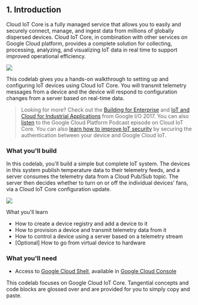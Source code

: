 ## 1. Introduction

Cloud IoT Core is a fully managed service that allows you to easily and securely connect, manage, and ingest data from millions of globally dispersed devices. Cloud IoT Core, in combination with other services on Google Cloud platform, provides a complete solution for collecting, processing, analyzing, and visualizing IoT data in real time to support improved operational efficiency.

![](https://codelabs.developers.google.com/codelabs/cloud-iot-core-overview/img/99e2ef696308e843.png)

This codelab gives you a hands-on walkthrough to setting up and configuring IoT devices using Cloud IoT Core. You will transmit telemetry messages from a device and the device will respond to configuration changes from a server based on real-time data.

> Looking for more? Check out the [Building for Enterprise](https://www.youtube.com/watch?v=ETWhOWvqH5E) and [IoT and Cloud for Industrial Applications](https://www.youtube.com/watch?v=ZFu5gpGEYj0) from Google I/O 2017. You can also [listen](https://www.gcppodcast.com/post/episode-101-iot-core/) to the Google Cloud Platform Podcast episode on Cloud IoT Core. You can also [learn how to improve IoT security](https://www.youtube.com/watch?v=A32RFbkozFc) by securing the authentication between your device and Google Cloud IoT.

### What you'll build

In this codelab, you'll build a simple but complete IoT system. The devices in this system publish temperature data to their telemetry feeds, and a server consumes the telemetry data from a Cloud Pub/Sub topic. The server then decides whether to turn on or off the individual devices' fans, via a Cloud IoT Core configuration update.

![](https://codelabs.developers.google.com/codelabs/cloud-iot-core-overview/img/e7232d5c3c53d8f2.png)

What you'll learn
- How to create a device registry and add a device to it
- How to provision a device and transmit telemetry data from it
- How to control a device using a server based on a telemetry stream
- [Optional] How to go from virtual device to hardware

### What you'll need

- Access to [Google Cloud Shell](https://cloud.google.com/shell/docs/), available in [Google Cloud Console](https://console.cloud.google.com/home/dashboard)

This codelab focuses on Google Cloud IoT Core. Tangential concepts and code blocks are glossed over and are provided for you to simply copy and paste.
